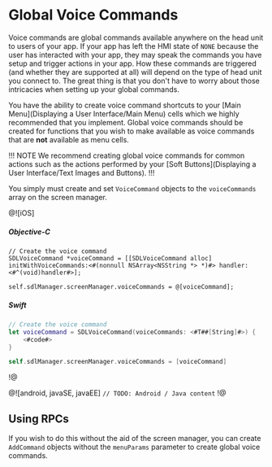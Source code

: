 # Global Voice Commands
Voice commands are global commands available anywhere on the head unit to users of your app. If your app has left the HMI state of `NONE` because the user has interacted with your app, they may speak the commands you have setup and trigger actions in your app. How these commands are triggered (and whether they are supported at all) will depend on the type of head unit you connect to. The great thing is that you don't have to worry about those intricacies when setting up your global commands.

You have the ability to create voice command shortcuts to your [Main Menu](Displaying a User Interface/Main Menu) cells which we highly recommended that you implement. Global voice commands should be created for functions that you wish to make available as voice commands that are **not** available as menu cells.

!!! NOTE
We recommend creating global voice commands for common actions such as the actions performed by your [Soft Buttons](Displaying a User Interface/Text Images and Buttons).
!!!

You simply must create and set `VoiceCommand` objects to the `voiceCommands` array on the screen manager.

@![iOS]
##### Objective-C
```objc
// Create the voice command
SDLVoiceCommand *voiceCommand = [[SDLVoiceCommand alloc] initWithVoiceCommands:<#(nonnull NSArray<NSString *> *)#> handler:<#^(void)handler#>];

self.sdlManager.screenManager.voiceCommands = @[voiceCommand];
```

##### Swift
```swift
// Create the voice command
let voiceCommand = SDLVoiceCommand(voiceCommands: <#T##[String]#>) {
    <#code#>
}

self.sdlManager.screenManager.voiceCommands = [voiceCommand]
```
!@

@![android, javaSE, javaEE]
`// TODO: Android / Java content`
!@

## Using RPCs
If you wish to do this without the aid of the screen manager, you can create `AddCommand` objects without the `menuParams` parameter to create global voice commands.